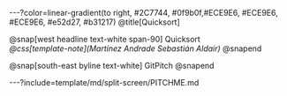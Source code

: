 ---?color=linear-gradient(to right, #2C7744, #0f9b0f,#ECE9E6, #ECE9E6, #ECE9E6, #e52d27, #b31217)
@title[Quicksort]

@snap[west headline text-white span-90]
Quicksort<br>*@css[template-note](Martínez Andrade Sebastián Aldair)*
@snapend

@snap[south-east byline  text-white]
GitPitch
@snapend

---?include=template/md/split-screen/PITCHME.md
